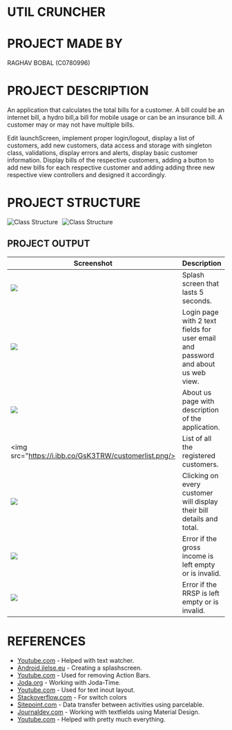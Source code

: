 # UTIL CRUNCHER
# PROJECT MADE BY 
RAGHAV BOBAL (C0780996)
# PROJECT DESCRIPTION
An application that calculates the total bills for a customer. A bill could be an internet bill, a hydro bill,a bill for mobile usage or can be an insurance bill. A customer may or may not have multiple bills.

Edit launchScreen, implement proper login/logout, display a list of customers, add new customers, data access and storage with singleton class, validations, display errors and alerts, display basic customer information.
Display bills of the respective customers, adding a button to add new bills for each respective customer and adding adding three new respective view controllers and designed it accordingly.
# PROJECT STRUCTURE

<img src="https://i93.servimg.com/u/f93/18/45/29/87/classt10.png" alt="Class Structure" style="float: left; margin-right: 10px;"/>
<img src="https://i93.servimg.com/u/f93/18/45/29/87/classt11.png" alt="Class Structure" style="float: center; margin-right: 50px;"/>


## PROJECT OUTPUT
Screenshot | Description
--- | ---
<img src="https://i.ibb.co/XbqKV5Y/splashscreen.png"/> | Splash screen that lasts 5 seconds.
<img src="https://i.ibb.co/chzPp9d/loginpage.png"/> | Login page with 2 text fields for user email and password and about us web view. 
<img src="https://i.ibb.co/zsPbXpg/aboutus.png"/> | About us page with description of the application.
<img src="https://i.ibb.co/GsK3TRW/customerlist.png/> |List of all the registered customers.
<img src="https://i.ibb.co/RYw34bs/billslist.png"/> | Clicking on every customer will display their bill details and total.
<img src="https://i.ibb.co/gzjdH3L/Screenshot-1586486930.png"/> | Error if the gross income is left empty or is invalid.
<img src="https://i.ibb.co/2KbBPGF/Screenshot-1586486941.png"/> | Error if the RRSP is left empty or is invalid.


# REFERENCES
* [Youtube.com](https://www.youtube.com/watch?v=VDZas1ax_Xo) - Helped with text watcher.
* [Android.jlelse.eu](https://android.jlelse.eu/the-complete-android-splash-screen-guide-c7db82bce565) - Creating a splashscreen.
* [Youtube.com](https://www.youtube.com/watch?v=A9rcKZUm0zM&t=287s) -  Used for removing Action Bars.
* [Joda.org](https://www.joda.org/joda-time/index.html) - Working with Joda-Time.
* [Youtube.com](https://www.youtube.com/watch?v=09EsYJrhBYE&t=356s) - Used for text inout layout.
* [Stackoverflow.com](https://stackoverflow.com/questions/11253512/change-on-color-of-a-switch) - For switch colors
* [Sitepoint.com](https://www.sitepoint.com/transfer-data-between-activities-with-android-parcelable/) - Data transfer between activities using parcelable.
* [Journaldev.com](https://www.journaldev.com/14748/android-textinputlayout-example) - Working with textfields using Material Design.
* [Youtube.com](https://www.youtube.com/watch?v=aS__9RbCyHg) - Helped with pretty much everything.
